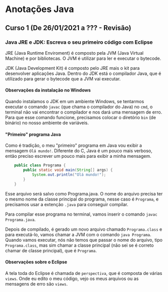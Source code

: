 # Anotações Java

## Curso 1 (De 26/01/2021 a ??? - Revisão)

### Java JRE e JDK: Escreva o seu primeiro código com Eclipse

JRE (Java Runtime Enviroment) é composto pela JVM (Java Virtual Machine) e por bibliotecas. O JVM é utilizar para ler e executar o bytecode. 

JDK (Java Development Kit) é composto pelo JRE mais o kit para desenvolver aplicações Java. Dentro do JDK está o compilador Java, que é utilizado para gerar o bytecode que a JVM vai executar. 

#### Observações da instalação no Windows

Quando instalamos o JDK em um ambiente Windows, se tentarmos executar o comando ```javac``` (que chama o compilador do Java) no ```cmd```, o terminal não vai encontrar o compilador e nos dará uma mensagem de erro. Para que esse comando funcione, precisamos colocar o diretório ``bin`` (de binário) no nosso ambiente de variáveis. 

#### "Primeiro" programa Java

Como é tradição, o meu "primeiro" programa em Java vou exibir a mensagem ```Olá mundo!```. Diferente do C, Java é um pouco mais verboso, então preciso escrever um pouco mais para exibir a minha mensagem. 

```java
    public class Programa {
        public static void main(String[] args) {
            System.out.println("Olá mundo!");
        }
    }

```
Esse arquivo será salvo como Programa.java. O nome do arquivo precisa ter o mesmo nome da classe principal do programa, nesse caso é ``Programa``, e precisamos usar a extenção ``.java`` para conseguir compilar. 

Para compilar esse programa no terminal, vamos inserir o comando ``javac Programa.java``. 

Depois de compilado, é gerado um novo arquivo chamado ``Programa.class`` e para executá-lo, vamos chamar a JVM com o comando ``java Programa``. Quando vamos executar, nós não temos que passar o nome do arquivo, tipo ```Programa.class```, mas sim chamar a classe principal (não sei se é correto chamar de classe principal), que é ```Programa```. 

#### Observações sobre o Eclipse

A tela toda do Eclipse é chamada de ``perspectiva``, que é composta de várias ``views``. Onde eu edito o meu código, vejo os meus arquivos ou as mensagens de erro são ``views``. 